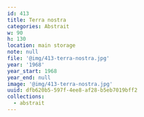 ```yaml
---
id: 413
title: Terra nostra
categories: Abstrait
w: 90
h: 130
location: main storage
note: null
file: '@img/413-terra-nostra.jpg'
year: '1968'
year_start: 1968
year_end: null
image: '@img/413-terra-nostra.jpg'
uuid: dfb620b5-597f-4ee8-af28-b5eb7019bff2
collections:
  - abstrait
---
```


